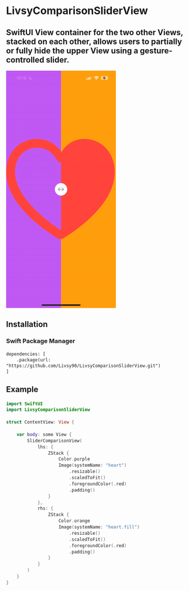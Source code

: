 # LivsyComparisonSliderView

## SwiftUI View container for the two other Views, stacked on each other, allows users to partially or fully hide the upper View using a gesture-controlled slider.

<img src="https://github.com/Livsy90/LivsyComparisonSliderView/blob/main/LivsyComparisonViewDemo.gif" width ="300">

## Installation

### Swift Package Manager

```
dependencies: [
    .package(url: "https://github.com/Livsy90/LivsyComparisonSliderView.git")
]
```
## Example

```swift
import SwiftUI
import LivsyComparisonSliderView

struct ContentView: View {
    
    var body: some View {
        SliderComparisonView(
            lhs: {
                ZStack {
                    Color.purple
                    Image(systemName: "heart")
                        .resizable()
                        .scaledToFit()
                        .foregroundColor(.red)
                        .padding()
                }
            },
            rhs: {
                ZStack {
                    Color.orange
                    Image(systemName: "heart.fill")
                        .resizable()
                        .scaledToFit()
                        .foregroundColor(.red)
                        .padding()
                }
            }
        )
    }
}
```
